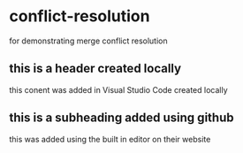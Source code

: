 # conflict-resolution
for demonstrating merge conflict resolution

## this is a header created locally

this conent was added in Visual Studio Code created locally

## this is a subheading added using github

this was added using the built in editor on their website
